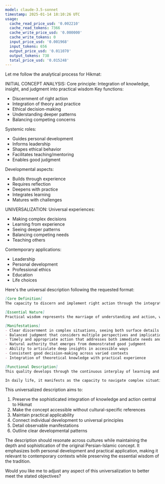 ```yaml
---
model: claude-3.5-sonnet
timestamp: 2025-01-14 18:10:26 UTC
usage:
  cache_read_price_usd: '0.002210'
  cache_read_tokens: 7366
  cache_write_price_usd: '0.000000'
  cache_write_tokens: 0
  input_price_usd: '0.001968'
  input_tokens: 656
  output_price_usd: '0.011070'
  output_tokens: 738
  total_price_usd: '0.015248'
---
```


Let me follow the analytical process for Hikmat:

INITIAL CONCEPT ANALYSIS:
Core principle: Integration of knowledge, insight, and judgment into practical wisdom
Key functions: 
- Discernment of right action
- Integration of theory and practice
- Ethical decision-making
- Understanding deeper patterns
- Balancing competing concerns

Systemic roles:
- Guides personal development
- Informs leadership
- Shapes ethical behavior
- Facilitates teaching/mentoring
- Enables good judgment

Developmental aspects:
- Builds through experience
- Requires reflection
- Deepens with practice
- Integrates learning
- Matures with challenges

UNIVERSALIZATION:
Universal experiences:
- Making complex decisions
- Learning from experience
- Seeing deeper patterns
- Balancing competing needs
- Teaching others

Contemporary applications:
- Leadership
- Personal development
- Professional ethics
- Education
- Life choices

Here's the universal description following the requested format:

```markdown
[Core Definition]
The capacity to discern and implement right action through the integration of deep understanding, practical experience, and ethical awareness. It manifests as the ability to grasp the essence of situations, recognize underlying patterns, and respond with appropriate, timely, and beneficial action.

[Essential Nature]
Practical wisdom represents the marriage of understanding and action, where knowledge transforms into skillful living. It emerges from the integration of theoretical comprehension, experiential learning, and ethical insight, enabling one to perceive both the immediate and deeper dimensions of situations. This quality combines clarity of perception with soundness of judgment, allowing for responses that address both immediate circumstances and longer-term implications.

[Manifestations]
- Clear discernment in complex situations, seeing both surface details and deeper patterns
- Balanced judgment that considers multiple perspectives and implications
- Timely and appropriate action that addresses both immediate needs and long-term effects
- Natural authority that emerges from demonstrated good judgment
- Ability to articulate deep insights in accessible ways
- Consistent good decision-making across varied contexts
- Integration of theoretical knowledge with practical experience

[Functional Description]
This quality develops through the continuous interplay of learning and application, where theoretical understanding meets practical challenge. It grows through reflection on experience, integration of lessons learned, and increasingly subtle perception of patterns and principles. Each challenge becomes an opportunity for deeper understanding, while each insight finds its validation in practical application.

In daily life, it manifests as the capacity to navigate complex situations with clarity and effectiveness. This includes making sound decisions in uncertainty, offering guidance that illuminates rather than directs, and taking actions that address immediate needs while serving longer-term good. It enables one to teach through example, lead through understanding, and serve through wisdom.
```

This universalized description aims to:
1. Preserve the sophisticated integration of knowledge and action central to Hikmat
2. Make the concept accessible without cultural-specific references
3. Maintain practical applicability
4. Connect individual development to universal principles
5. Detail observable manifestations
6. Outline clear developmental patterns

The description should resonate across cultures while maintaining the depth and sophistication of the original Persian-Islamic concept. It emphasizes both personal development and practical application, making it relevant to contemporary contexts while preserving the essential wisdom of the tradition.

Would you like me to adjust any aspect of this universalization to better meet the stated objectives?